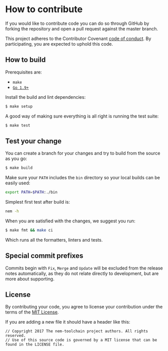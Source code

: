 # How to contribute

If you would like to contribute code you can do so through GitHub by forking
the repository and open a pull request against the master branch.

This project adheres to the Contributor Covenant [code of conduct](CODE_OF_CONDUCT.md).
By participating, you are expected to uphold this code.

## How to build

Prerequisites are:

* `make`
* [`Go 1.9+`](http://golang.org/doc/install)

Install the build and lint dependencies:

``` sh
$ make setup
```

A good way of making sure everything is all right is running the test suite:

``` sh
$ make test
```

## Test your change

You can create a branch for your changes and try to build from the source as you go:

``` sh
$ make build
```

Make sure your `PATH` includes the `bin` directory so your local builds can be easily used:

```bash
export PATH=$PATH:./bin
```

Simplest first test after build is:

```bash
nem -h
```

When you are satisfied with the changes, we suggest you run:

``` sh
$ make fmt && make ci
```

Which runs all the formatters, linters and tests.

## Special commit prefixes

Commits begin with `Fix`, `Merge` and `Update` will be excluded from the release notes
automatically, as they do not relate directly to development, but are more about supporting.

## License

By contributing your code, you agree to license your contribution under the terms of the
[MIT License](LICENSE).

If you are adding a new file it should have a header like this:

```
// Copyright 2017 The nem-toolchain project authors. All rights reserved.
// Use of this source code is governed by a MIT license that can be found in the LICENSE file.
 ```
